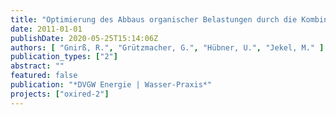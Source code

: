 ```yaml
---
title: "Optimierung des Abbaus organischer Belastungen durch die Kombination von Ozonung und Untergrundpassage"
date: 2011-01-01
publishDate: 2020-05-25T15:14:06Z
authors: [ "Gnirß, R.", "Grützmacher, G.", "Hübner, U.", "Jekel, M." ]
publication_types: ["2"]
abstract: ""
featured: false
publication: "*DVGW Energie | Wasser-Praxis*"
projects: ["oxired-2"]
---
```



